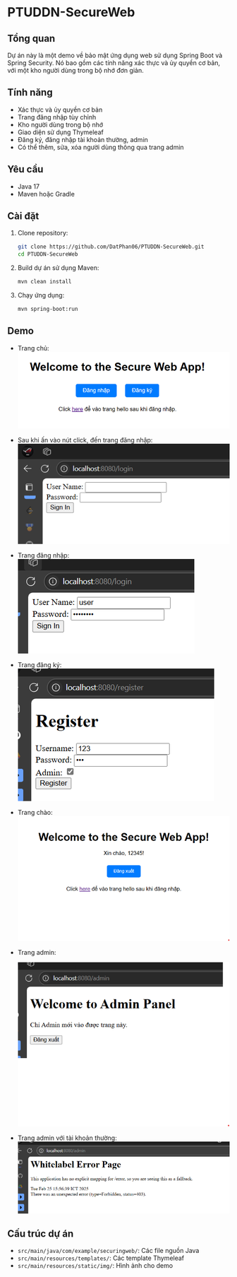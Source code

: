 # PTUDDN-SecureWeb

## Tổng quan
Dự án này là một demo về bảo mật ứng dụng web sử dụng Spring Boot và Spring Security. Nó bao gồm các tính năng xác thực và ủy quyền cơ bản, với một kho người dùng trong bộ nhớ đơn giản.

## Tính năng
- Xác thực và ủy quyền cơ bản
- Trang đăng nhập tùy chỉnh
- Kho người dùng trong bộ nhớ
- Giao diện sử dụng Thymeleaf
- Đăng ký, đăng nhập tài khoản thường, admin
- Có thể thêm, sửa, xóa người dùng thông qua trang admin

## Yêu cầu
- Java 17
- Maven hoặc Gradle

## Cài đặt
1. Clone repository:
    ```sh
    git clone https://github.com/DatPhan06/PTUDDN-SecureWeb.git
    cd PTUDDN-SecureWeb
    ```

2. Build dự án sử dụng Maven:
    ```sh
    mvn clean install
    ```

3. Chạy ứng dụng:
    ```sh
    mvn spring-boot:run
    ```


## Demo
- Trang chủ:
    ![Trang chủ](src/main/resources/img/home.png)
- Sau khi ấn vào nút click, đến trang đăng nhập:
    ![Trang đăng nhập](src/main/resources/img/LoginAfterClick.png)
- Trang đăng nhập:
    ![Trang đăng nhập](src/main/resources/img/login.png)
- Trang đăng ký:
   ![Trang đăng ký](src/main/resources/img/register.png)
- Trang chào:
    ![Trang chào](src/main/resources/img/HelloPage.png)
- Trang admin:

    ![Trang admin](src/main/resources/img/AdminPage.png)
- Trang admin với tài khoản thường:
![Trang admin với tài khoản thường](src/main/resources/img/AdminPageWithUserAccount.png)

## Cấu trúc dự án
- `src/main/java/com/example/securingweb/`: Các file nguồn Java
- `src/main/resources/templates/`: Các template Thymeleaf
- `src/main/resources/static/img/`: Hình ảnh cho demo
